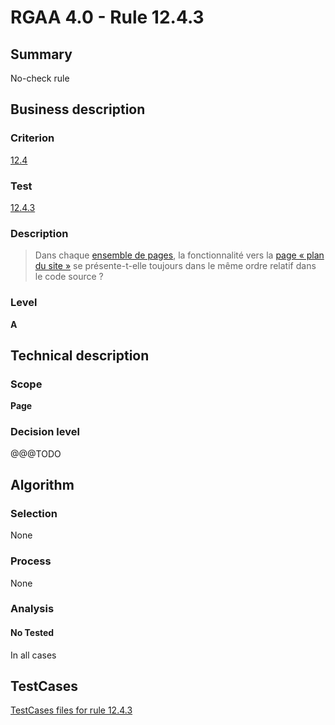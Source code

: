 # RGAA 4.0 - Rule 12.4.3

## Summary
No-check rule


## Business description

### Criterion
[12.4](https://www.numerique.gouv.fr/publications/rgaa-accessibilite/methode/criteres/#crit-12-4)

### Test
[12.4.3](https://www.numerique.gouv.fr/publications/rgaa-accessibilite/methode/criteres/#test-12-4-3)

### Description
> Dans chaque [ensemble de pages](https://www.numerique.gouv.fr/publications/rgaa-accessibilite/methode/glossaire/#ensemble-de-pages), la fonctionnalité vers la [page « plan du site »](https://www.numerique.gouv.fr/publications/rgaa-accessibilite/methode/glossaire/#page-plan-du-site) se présente-t-elle toujours dans le même ordre relatif dans le code source ?

### Level
**A**


## Technical description

### Scope
**Page**

### Decision level
@@@TODO


## Algorithm

### Selection
None

### Process
None

### Analysis

#### No Tested
In all cases


##  TestCases

[TestCases files for rule 12.4.3](https://gitlab.com/asqatasun/Asqatasun/-/tree/v5/rules/rules-rgaa4.0/src/test/resources/testcases/rgaa40//Rgaa40Rule120403/)


